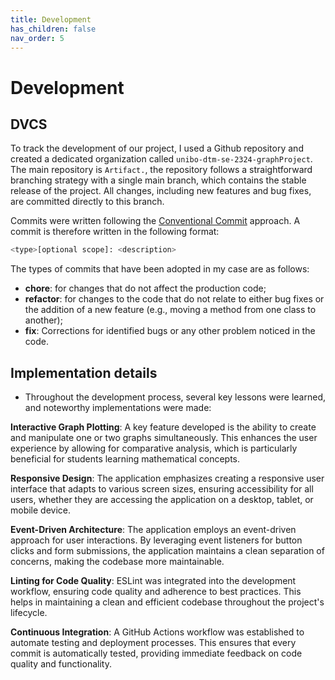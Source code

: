 ```yaml
---
title: Development
has_children: false
nav_order: 5
---
```


# Development

## DVCS
To track the development of our project, I used a Github repository and created a dedicated organization called `unibo-dtm-se-2324-graphProject`. The main repository is `Artifact.`, the repository follows a straightforward branching strategy with a single main branch, which contains the stable release of the project. All changes, including new features and bug fixes, are committed directly to this branch.

Commits were written following the [Conventional Commit](https://www.conventionalcommits.org/en/v1.0.0/) approach. A commit is therefore written in the following format:

```bash
<type>[optional scope]: <description>
```

The types of commits that have been adopted in my case are as follows:

- **chore**: for changes that do not affect the production code;
- **refactor**: for changes to the code that do not relate to either bug fixes or the addition of a new feature (e.g., moving a method from one class to another);
- **fix**: Corrections for identified bugs or any other problem noticed in the code.

## Implementation details

- Throughout the development process, several key lessons were learned, and noteworthy implementations were made:

**Interactive Graph Plotting**: A key feature developed is the ability to create and manipulate one or two graphs simultaneously. This enhances the user experience by allowing for comparative analysis, which is particularly beneficial for students learning mathematical concepts.

**Responsive Design**: The application emphasizes creating a responsive user interface that adapts to various screen sizes, ensuring accessibility for all users, whether they are accessing the application on a desktop, tablet, or mobile device.

**Event-Driven Architecture**: The application employs an event-driven approach for user interactions. By leveraging event listeners for button clicks and form submissions, the application maintains a clean separation of concerns, making the codebase more maintainable.

**Linting for Code Quality**: ESLint was integrated into the development workflow, ensuring code quality and adherence to best practices. This helps in maintaining a clean and efficient codebase throughout the project's lifecycle.

**Continuous Integration**: A GitHub Actions workflow was established to automate testing and deployment processes. This ensures that every commit is automatically tested, providing immediate feedback on code quality and functionality.
